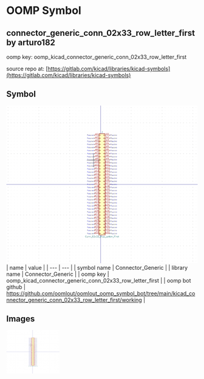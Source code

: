 # OOMP Symbol  
## connector_generic_conn_02x33_row_letter_first  by arturo182  
  
oomp key: oomp_kicad_connector_generic_conn_02x33_row_letter_first  
  
source repo at: [https://gitlab.com/kicad/libraries/kicad-symbols](https://gitlab.com/kicad/libraries/kicad-symbols)  
## Symbol  
  
[![working.png](working_600.png)](working.png)  
| name | value | 
| --- | --- | 
| symbol name | Connector_Generic | 
| library name | Connector_Generic | 
| oomp key | oomp_kicad_connector_generic_conn_02x33_row_letter_first | 
| oomp bot github | https://github.com/oomlout/oomlout_oomp_symbol_bot/tree/main/kicad_connector_generic_conn_02x33_row_letter_first/working | 
## Images  
  
[![working.png](working_140.png)](working.png)  
